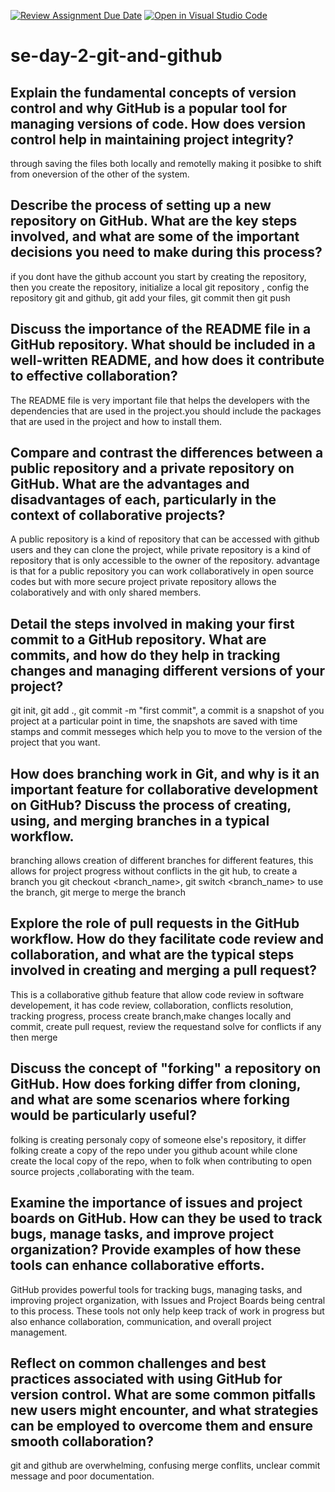 [![Review Assignment Due Date](https://classroom.github.com/assets/deadline-readme-button-22041afd0340ce965d47ae6ef1cefeee28c7c493a6346c4f15d667ab976d596c.svg)](https://classroom.github.com/a/8wgCKhpZ)
[![Open in Visual Studio Code](https://classroom.github.com/assets/open-in-vscode-2e0aaae1b6195c2367325f4f02e2d04e9abb55f0b24a779b69b11b9e10269abc.svg)](https://classroom.github.com/online_ide?assignment_repo_id=18445849&assignment_repo_type=AssignmentRepo)
# se-day-2-git-and-github
## Explain the fundamental concepts of version control and why GitHub is a popular tool for managing versions of code. How does version control help in maintaining project integrity?
through saving the files both locally and remotelly making it posibke to shift from oneversion of the other of the system.
## Describe the process of setting up a new repository on GitHub. What are the key steps involved, and what are some of the important decisions you need to make during this process?
if you dont have the github account you start by creating the repository, then you create the repository, initialize a local git repository , config the repository git and github,
git add your files, git commit then git push 
## Discuss the importance of the README file in a GitHub repository. What should be included in a well-written README, and how does it contribute to effective collaboration?
The README file is very important file that helps the developers with the dependencies that are used in the project.you should include the packages that are used in the project and how to install them.
## Compare and contrast the differences between a public repository and a private repository on GitHub. What are the advantages and disadvantages of each, particularly in the context of collaborative projects?
A public repository is a kind of repository that can be accessed with github users and they can clone the project, while private repository is a kind of repository that is only accessible to the owner of the repository. advantage is that for a public repository you can 
work collaboratively in open source codes but with more secure project private repository allows the colaboratively and with only shared members.
## Detail the steps involved in making your first commit to a GitHub repository. What are commits, and how do they help in tracking changes and managing different versions of your project?
git init, git add ., git commit -m "first commit", a commit is a snapshot of you project at a particular point in time, the snapshots are saved with time stamps and commit messeges which help you to move to the version of the project that you want.
## How does branching work in Git, and why is it an important feature for collaborative development on GitHub? Discuss the process of creating, using, and merging branches in a typical workflow.
branching allows creation of different branches for different features, this allows for project progress without conflicts in the git hub, to create a branch you git checkout <branch_name>, git switch <branch_name> to use the branch, git merge to merge the branch 
## Explore the role of pull requests in the GitHub workflow. How do they facilitate code review and collaboration, and what are the typical steps involved in creating and merging a pull request?
This is a collaborative github feature that allow code review in software developement, it has code review, collaboration, conflicts resolution, tracking progress, process create branch,make changes locally and commit, create pull request, review the requestand solve for conflicts if any then merge
## Discuss the concept of "forking" a repository on GitHub. How does forking differ from cloning, and what are some scenarios where forking would be particularly useful?
folking is creating personaly copy of someone else's repository, it differ folking create a copy of the repo under you github acount while clone create the local copy of the repo, when to folk when contributing to open source projects ,collaborating with the team.
## Examine the importance of issues and project boards on GitHub. How can they be used to track bugs, manage tasks, and improve project organization? Provide examples of how these tools can enhance collaborative efforts.
GitHub provides powerful tools for tracking bugs, managing tasks, and improving project organization, with Issues and Project Boards being central to this process. These tools not only help keep track of work in progress but also enhance collaboration, communication, and overall project management.
## Reflect on common challenges and best practices associated with using GitHub for version control. What are some common pitfalls new users might encounter, and what strategies can be employed to overcome them and ensure smooth collaboration?
git and github are overwhelming, confusing merge conflits, unclear commit message and poor documentation. 
